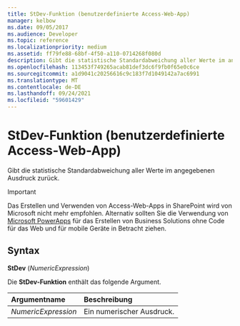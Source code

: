 ```yaml
---
title: StDev-Funktion (benutzerdefinierte Access-Web-App)
manager: kelbow
ms.date: 09/05/2017
ms.audience: Developer
ms.topic: reference
ms.localizationpriority: medium
ms.assetid: ff79fe88-68bf-4f50-a110-0714268f080d
description: Gibt die statistische Standardabweichung aller Werte im angegebenen Ausdruck zurück.
ms.openlocfilehash: 113453f749265acab81def3dc6f9fb0f65e0c6ce
ms.sourcegitcommit: a1d9041c20256616c9c183f7d1049142a7ac6991
ms.translationtype: MT
ms.contentlocale: de-DE
ms.lasthandoff: 09/24/2021
ms.locfileid: "59601429"
---
```

# <a name="stdev-function-access-custom-web-app"></a>StDev-Funktion (benutzerdefinierte Access-Web-App)

Gibt die statistische Standardabweichung aller Werte im angegebenen Ausdruck zurück.
  
> [!IMPORTANT]
> Das Erstellen und Verwenden von Access-Web-Apps in SharePoint wird von Microsoft nicht mehr empfohlen. Alternativ sollten Sie die Verwendung von [Microsoft PowerApps](https://powerapps.microsoft.com/en-us/) für das Erstellen von Business Solutions ohne Code für das Web und für mobile Geräte in Betracht ziehen. 
  
## <a name="syntax"></a>Syntax

 **StDev** (*NumericExpression*) 
  
Die **StDev-Funktion** enthält das folgende Argument. 
  
|**Argumentname**|**Beschreibung**|
|:-----|:-----|
| *NumericExpression*  <br/> |Ein numerischer Ausdruck.  <br/> |
   

